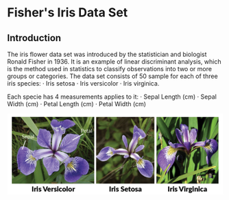 # Fisher's Iris Data Set

## Introduction

The iris flower data set was introduced by the statistician and biologist Ronald Fisher in 1936. It is an example of linear discriminant analysis, which is the method used in statistics to classify observations into two or more groups or categories. The data set consists of 50 sample for each of three iris species: 
· Iris setosa
· Iris versicolor
· Iris virginica.

Each specie has 4 measurements applies to it:
· Sepal Length (cm)
· Sepal Width (cm)
· Petal Length (cm)
· Petal Width (cm)
	
![iris.png](https://github.com/gabrimaique/-pands-project/blob/main/iris.png)
